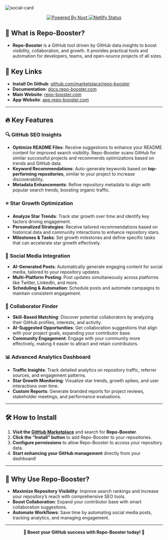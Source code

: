 ![social-card](https://github.com/user-attachments/assets/87624fea-0f25-40b0-8100-fbe2571f5301)

<p align="center">
  <a href="https://ui.nuxt.com/pro">
    <img src="https://img.shields.io/badge/Made%20with-Nuxt%20UI%20Pro-00DC82?logo=nuxt.js&labelColor=020420" alt="Powered By Nuxt">
  </a>
  <a href="https://app.netlify.com/sites/repo-booster/deploys">
    <img src="https://api.netlify.com/api/v1/badges/fe8e23bd-4d21-4549-98e9-08ae542dc2fc/deploy-status" alt="Netlify Status">
  </a>
</p>

## 🌟 What is Repo-Booster?

- **Repo-Booster** is a GitHub tool driven by GitHub data insights to boost visibility, collaboration, and growth. It provides practical tools and automation for developers, teams, and open-source projects of all sizes.

## 🔗 Key Links
- **Install On Github**: [github.com/marketplace/repo-booster](https://github.com/marketplace/repo-booster)
- **Documentation**: [docs.repo-booster.com](https://docs.repo-booster.com)
- **Main Website**: [repo-booster.com](https://repo-booster.com)
- **App Website**: [app.repo-booster.com](https://app.repo-booster.com)

---

## 🔥 Key Features

### 🔍 **GitHub SEO Insights**
   - **Optimize README Files**: Receive suggestions to enhance your README content for improved search visibility. Repo-Booster scans GitHub for similar successful projects and recommends optimizations based on trends and GitHub data.
   - **Keyword Recommendations**: Auto-generate keywords based on **top-performing repositories**, similar to your project to increase discoverability.
   - **Metadata Enhancements**: Refine repository metadata to align with popular search trends, boosting organic traffic.

### ⭐ **Star Growth Optimization**
   - **Analyze Star Trends**: Track star growth over time and identify key factors driving engagement.
   - **Personalized Strategies**: Receive tailored recommendations based on historical data and community interactions to enhance repository stars.
   - **Milestones & Tasks**: Set growth milestones and define specific tasks that can accelerate star growth effectively.

### 📢 **Social Media Integration**
   - **AI-Generated Posts**: Automatically generate engaging content for social media, tailored to your repository updates.
   - **Multi-Platform Posting**: Post updates simultaneously across platforms like Twitter, LinkedIn, and more.
   - **Scheduling & Automation**: Schedule posts and automate campaigns to maintain consistent engagement.

### 🤝 **Collaborator Finder**
   - **Skill-Based Matching**: Discover potential collaborators by analyzing their GitHub profiles, interests, and activity.
   - **AI-Suggested Opportunities**: Get collaboration suggestions that align with your project goals, expanding your contributor base.
   - **Community Engagement**: Engage with your community more effectively, making it easier to attract and retain contributors.

### 📊 **Advanced Analytics Dashboard**
   - **Traffic Insights**: Track detailed analytics on repository traffic, referrer sources, and engagement patterns.
   - **Star Growth Monitoring**: Visualize star trends, growth spikes, and user interactions over time.
   - **Custom Reports**: Generate branded reports for project reviews, stakeholder meetings, and performance evaluations.

---

## 🛠️ How to Install

1. **Visit the [GitHub Marketplace](https://github.com/marketplace/repo-booster)** and search for **Repo-Booster**.
2. **Click the “Install” button** to add Repo-Booster to your repositories.
3. **Configure permissions** to allow Repo-Booster to access your repository data.
4. **Start enhancing your GitHub management** directly from your dashboard!

---

## 🎯 Why Use Repo-Booster?

- **Maximize Repository Visibility**: Improve search rankings and increase your repository’s reach with comprehensive SEO tools.
- **Boost Collaboration**: Expand your contributor base with smart collaboration suggestions.
- **Automate Workflows**: Save time by automating social media posts, tracking analytics, and managing engagement.

---

<p align="center">
  <strong>🚀 Boost your GitHub success with Repo-Booster today! 🚀</strong>
</p>
